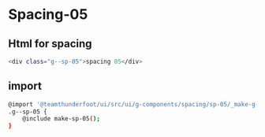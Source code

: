 # Spacing-05

## Html for spacing
```sh
<div class="g--sp-05">spacing 05</div>
```
## import
```sh
@import '@teamthunderfoot/ui/src/ui/g-components/spacing/sp-05/_make-g--sp-05';
.g--sp-05 {
    @include make-sp-05();
}
```